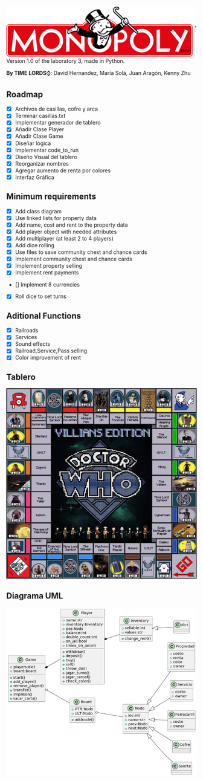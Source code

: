 ![Logo](img//monopoly.png)
Version 1.0 of the laboratory 3, made in Python.

**By TIME LORDS**:watch:: David Hernandez, María Solá, Juan Aragón, Kenny Zhu 

## Roadmap
- [X] Archivos de casillas, cofre y arca
- [X] Terminar casillas.txt
- [X] Implementar generador de tablero
- [X] Añadir Clase Player
- [X] Añadir Clase Game
- [X] Diseñar lógica
- [X] Implementar code_to_run
- [X] Diseño Visual del tablero
- [X] Reorganizar nombres
- [X] Agregar aumento de renta por colores
- [X] Interfaz Gráfica
 
## Minimum requirements
- [X] Add class diagram
- [X] Use linked lists for property data
- [X] Add name, cost and rent to the property data
- [X] Add player object with needed attributes
- [X] Add multiplayer (at least 2 to 4 players)
- [X] Add dice rolling
- [X] Use files to save community chest and chance cards
- [X] Implement community chest and chance cards
- [X] Implement property selling
- [X] Implement rent payments
- [] Implement 8 currencies
- [X] Roll dice to set turns
## Aditional Functions
- [X] Railroads
- [X] Services
- [X] Sound effects
- [X] Railroad,Service,Pass selling
- [X] Color improvement of rent

## Tablero
![Tablero](img//tablero.jpeg)

## Diagrama UML
![CLASS_UML](img//CLASS_UML.png)